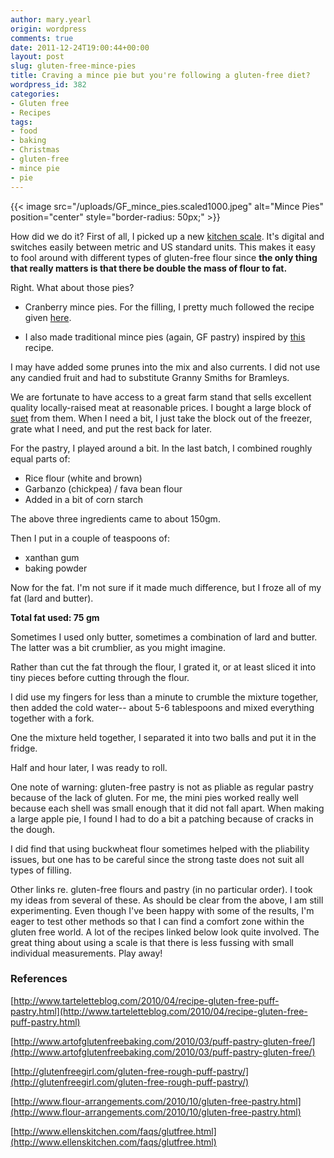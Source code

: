 ```yaml
---
author: mary.yearl
origin: wordpress
comments: true
date: 2011-12-24T19:00:44+00:00
layout: post
slug: gluten-free-mince-pies
title: Craving a mince pie but you're following a gluten-free diet?
wordpress_id: 382
categories:
- Gluten free
- Recipes
tags:
- food
- baking
- Christmas
- gluten-free
- mince pie
- pie
---
```


{{< image src="/uploads/GF_mince_pies.scaled1000.jpeg" alt="Mince Pies" position="center" style="border-radius: 50px;" >}}


How did we do it? First of all, I picked up a new [kitchen scale](http://www.polyvore.com/bamboo_kitchen_scale/thing?id=37829006). It's digital and switches easily between metric and US standard units. This makes it easy to fool around with different types of gluten-free flour since **the only thing that really matters is that there be double the mass of flour to fat.**

Right. What about those pies?

- Cranberry mince pies. For the filling, I pretty much followed the recipe given [here](http://oaktree-cottage.blogspot.com/2008/12/nigellas-cranberry-mince-pies.html).

- I also made traditional mince pies (again, GF pastry) inspired by [this](http://britishfood.about.com/od/christmas/r/mincemeat.htm) recipe.

I may have added some prunes into the mix and also currents. I did not use any candied fruit and had to substitute Granny Smiths for Bramleys.

We are fortunate to have access to a great farm stand that sells excellent quality locally-raised meat at reasonable prices. I bought a large block of [suet](http://en.wikipedia.org/wiki/Suet) from them. When I need a bit, I just take the block out of the freezer, grate what I need, and put the rest back for later.

For the pastry, I played around a bit. In the last batch, I combined roughly equal parts of:
	
- Rice flour (white and brown)
- Garbanzo (chickpea) / fava bean flour
- Added in a bit of corn starch

The above three ingredients came to about 150gm.

Then I put in a couple of teaspoons of:

- xanthan gum
- baking powder


Now for the fat. I'm not sure if it made much difference, but I froze all of my fat (lard and butter).

**Total fat used: 75 gm**


Sometimes I used only butter, sometimes a combination of lard and butter. The latter was a bit crumblier, as you might imagine.

Rather than cut the fat through the flour, I grated it, or at least sliced it into tiny pieces before cutting through the flour.

I did use my fingers for less than a minute to crumble the mixture together, then added the cold water-- about 5-6 tablespoons and mixed everything together with a fork.

One the mixture held together, I separated it into two balls and put it in the fridge.

Half and hour later, I was ready to roll.

One note of warning: gluten-free pastry is not as pliable as regular pastry because of the lack of gluten. For me, the mini pies worked really well because each shell was small enough that it did not fall apart. When making a large apple pie, I found I had to do a bit a patching because of cracks in the dough.

I did find that using buckwheat flour sometimes helped with the pliability issues, but one has to be careful since the strong taste does not suit all types of filling.

Other links re. gluten-free flours and pastry (in no particular order). I took my ideas from several of these. As should be clear from the above, I am still experimenting. Even though I've been happy with some of the results, I'm eager to test other methods so that I can find a comfort zone within the gluten free world. A lot of the recipes linked below look quite involved. The great thing about using a scale is that there is less fussing with small individual measurements. Play away!

### References
[http://www.tarteletteblog.com/2010/04/recipe-gluten-free-puff-pastry.html](http://www.tarteletteblog.com/2010/04/recipe-gluten-free-puff-pastry.html)

[http://www.artofglutenfreebaking.com/2010/03/puff-pastry-gluten-free/](http://www.artofglutenfreebaking.com/2010/03/puff-pastry-gluten-free/)

[http://glutenfreegirl.com/gluten-free-rough-puff-pastry/](http://glutenfreegirl.com/gluten-free-rough-puff-pastry/)

[http://www.flour-arrangements.com/2010/10/gluten-free-pastry.html](http://www.flour-arrangements.com/2010/10/gluten-free-pastry.html)

[http://www.ellenskitchen.com/faqs/glutfree.html](http://www.ellenskitchen.com/faqs/glutfree.html)
